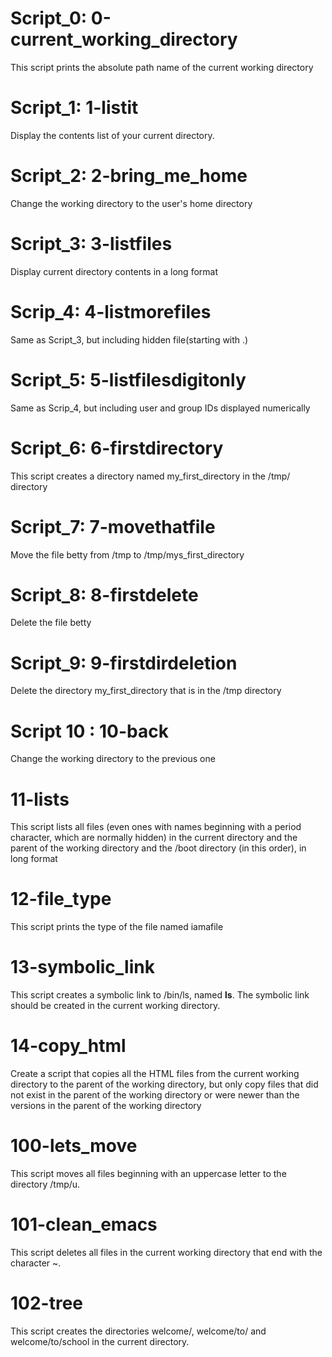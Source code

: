 # Script_0: 0-current_working_directory
   This  script prints the absolute path name of the current working directory

# Script_1: 1-listit
   Display the contents list of your current directory.

# Script_2: 2-bring_me_home
   Change the working directory to the user's home directory

# Script_3: 3-listfiles
   Display current directory contents in a long format

# Scrip_4: 4-listmorefiles
   Same as Script_3, but including hidden file(starting with .)

# Script_5: 5-listfilesdigitonly
   Same as Scrip_4, but including user and group IDs displayed numerically

# Script_6: 6-firstdirectory
   This script creates a directory named my_first_directory in the /tmp/ directory

# Script_7: 7-movethatfile
   Move the file betty from /tmp to /tmp/mys_first_directory

# Script_8: 8-firstdelete
   Delete the file betty

# Script_9: 9-firstdirdeletion
   Delete the directory my_first_directory that is in the /tmp directory

# Script 10 : 10-back
   Change the working directory to the previous one

# 11-lists
   This script lists all files (even ones with names beginning with a period character, which are normally hidden) in the current directory and the parent of the working directory and the /boot directory (in this order), in long format

# 12-file_type
   This script prints the type of the file named iamafile

# 13-symbolic_link
   This script creates a symbolic link to /bin/ls, named __ls__. The symbolic link should be created in the current working directory.

# 14-copy_html
   Create a script that copies all the HTML files from the current working directory to the parent of the working directory, but only copy files that did not exist in the parent of the working directory or were newer than the versions in the parent of the working directory

# 100-lets_move
   This script moves all files beginning with an uppercase letter to the directory /tmp/u.

# 101-clean_emacs
   This script deletes all files in the current working directory that end with the character ~.

# 102-tree
   This script creates the directories welcome/, welcome/to/ and welcome/to/school in the current directory.












